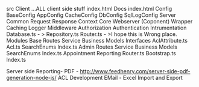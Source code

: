 src
    Client
        ...ALL client side stuff
        index.html
    Docs
        index.html
    Config
        BaseConfig
        AppConfig
        CacheConfig
        DbConfig
        SqlLogConfig
    Server
        Common
            Request
            Response
            Context
        Core
            Webserver (Coponent)
            Wrapper
            Caching 
            Logger
            Middleware
                Authorization
                Authentication
                Intrumentation
            Database.ts - > Repository.ts
            Router.ts - >I hope this is Wrong place. 
        Modules
            Base
                Routes
                Service
                Business
                Models
                    Interfaces
                        AclAttribute.ts
                    Acl.ts
                SearchEnums
                Index.ts
            Admin
                Routes
                Service
                Business
                Models
                SearchEnums
                Index.ts
            Appointment
            Reporting
        Router.ts
    Bootstrap.ts
    Index.ts
        
        
Server side Reporting- PDF -  http://www.feedhenry.com/server-side-pdf-generation-node-js/
ACL Development 
EMail - 
Excel Import and Export
